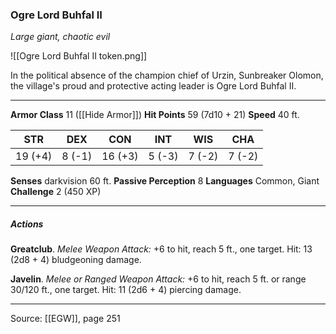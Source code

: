 ### Ogre Lord Buhfal II
_Large giant, chaotic evil_

![[Ogre Lord Buhfal II token.png]]

In the political absence of the champion chief of Urzin, Sunbreaker Olomon, the village's proud and protective acting leader is Ogre Lord Buhfal II.




---

**Armor Class** 11 ([[Hide Armor]])
**Hit Points** 59 (7d10 + 21)
**Speed** 40 ft.

| STR     | DEX     | CON     | INT     | WIS     | CHA     |
|---------|---------|---------|---------|---------|---------|
| 19 (+4) | 8 (-1) | 16 (+3) | 5 (-3) | 7 (-2) | 7 (-2) |

**Senses** darkvision 60 ft.
**Passive Perception** 8
**Languages** Common, Giant
**Challenge** 2 (450 XP)

---

##### Actions
**Greatclub**. _Melee Weapon Attack:_ +6 to hit, reach 5 ft., one target. Hit: 13 (2d8 + 4) bludgeoning damage.

**Javelin**. _Melee or Ranged Weapon Attack:_ +6 to hit, reach 5 ft. or range 30/120 ft., one target. Hit: 11 (2d6 + 4) piercing damage.


---

Source: [[EGW]], page 251